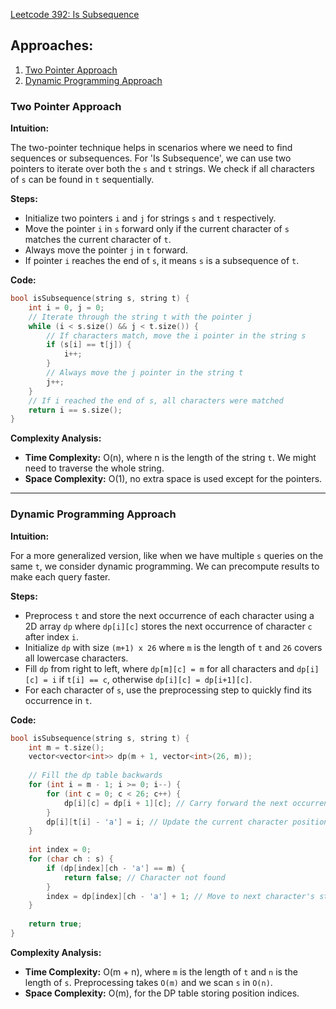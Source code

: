 [Leetcode 392: Is Subsequence](https://leetcode.com/problems/is-subsequence/)

## Approaches:
1. [Two Pointer Approach](#two-pointer-approach)
2. [Dynamic Programming Approach](#dynamic-programming-approach)

### Two Pointer Approach

**Intuition:**

The two-pointer technique helps in scenarios where we need to find sequences or subsequences. For 'Is Subsequence', we can use two pointers to iterate over both the `s` and `t` strings. We check if all characters of `s` can be found in `t` sequentially.

**Steps:**
- Initialize two pointers `i` and `j` for strings `s` and `t` respectively.
- Move the pointer `i` in `s` forward only if the current character of `s` matches the current character of `t`.
- Always move the pointer `j` in `t` forward.
- If pointer `i` reaches the end of `s`, it means `s` is a subsequence of `t`.

**Code:**
```cpp
bool isSubsequence(string s, string t) {
    int i = 0, j = 0;
    // Iterate through the string t with the pointer j
    while (i < s.size() && j < t.size()) {
        // If characters match, move the i pointer in the string s
        if (s[i] == t[j]) {
            i++;
        }
        // Always move the j pointer in the string t
        j++;
    }
    // If i reached the end of s, all characters were matched
    return i == s.size();
}
```
**Complexity Analysis:**
- **Time Complexity:** O(n), where n is the length of the string `t`. We might need to traverse the whole string.  
- **Space Complexity:** O(1), no extra space is used except for the pointers.

---

### Dynamic Programming Approach

**Intuition:**

For a more generalized version, like when we have multiple `s` queries on the same `t`, we consider dynamic programming. We can precompute results to make each query faster.

**Steps:**
- Preprocess `t` and store the next occurrence of each character using a 2D array `dp` where `dp[i][c]` stores the next occurrence of character `c` after index `i`.
- Initialize `dp` with size `(m+1) x 26` where `m` is the length of `t` and `26` covers all lowercase characters.
- Fill `dp` from right to left, where `dp[m][c] = m` for all characters and `dp[i][c] = i` if `t[i] == c`, otherwise `dp[i][c] = dp[i+1][c]`.
- For each character of `s`, use the preprocessing step to quickly find its occurrence in `t`.

**Code:**
```cpp
bool isSubsequence(string s, string t) {
    int m = t.size();
    vector<vector<int>> dp(m + 1, vector<int>(26, m));
    
    // Fill the dp table backwards
    for (int i = m - 1; i >= 0; i--) {
        for (int c = 0; c < 26; c++) {
            dp[i][c] = dp[i + 1][c]; // Carry forward the next occurrence
        }
        dp[i][t[i] - 'a'] = i; // Update the current character position
    }
    
    int index = 0;
    for (char ch : s) {
        if (dp[index][ch - 'a'] == m) {
            return false; // Character not found
        }
        index = dp[index][ch - 'a'] + 1; // Move to next character's starting position
    }
    
    return true;
}
```

**Complexity Analysis:**
- **Time Complexity:** O(m + n), where `m` is the length of `t` and `n` is the length of `s`. Preprocessing takes `O(m)` and we scan `s` in `O(n)`.
- **Space Complexity:** O(m), for the DP table storing position indices.

